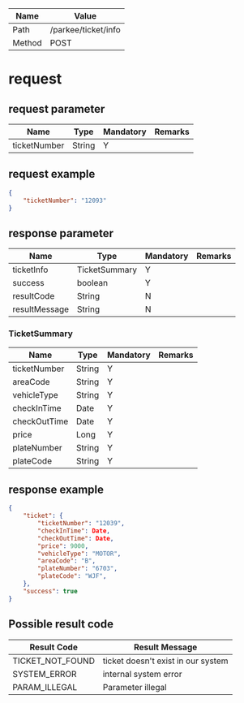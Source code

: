| Name   | Value               |
| ------ | ------------------- |
| Path   | /parkee/ticket/info |
| Method | POST                |

# request

## request parameter
| Name         | Type   | Mandatory | Remarks |
| ------------ | ------ | --------- | ------- |
| ticketNumber | String | Y         |         |

## request example

```json
{
    "ticketNumber": "12093"
}
```

## response parameter

| Name          | Type          | Mandatory | Remarks |
| ------------- | ------------- | --------- | ------- |
| ticketInfo    | TicketSummary | Y         |         |
| success       | boolean       | Y         |         |
| resultCode    | String        | N         |         |
| resultMessage | String        | N         |         |

### TicketSummary
| Name         | Type   | Mandatory | Remarks |
| ------------ | ------ | --------- | ------- |
| ticketNumber | String | Y         |         |
| areaCode     | String | Y         |         |
| vehicleType  | String | Y         |         |
| checkInTime  | Date   | Y         |         |
| checkOutTime | Date   | Y         |         |
| price        | Long   | Y         |         |
| plateNumber  | String | Y         |         |
| plateCode    | String | Y         |         |

## response example

```json
{
    "ticket": {
        "ticketNumber": "12039",
        "checkInTime": Date,
        "checkOutTime": Date,
        "price": 9000,
        "vehicleType": "MOTOR",
        "areaCode": "B",
        "plateNumber": "6703",
        "plateCode": "WJF",
    },
    "success": true
}
```

## Possible result code
| Result Code      | Result Message                     |
| ---------------- | ---------------------------------- |
| TICKET_NOT_FOUND | ticket doesn't exist in our system |
| SYSTEM_ERROR     | internal system error              |
| PARAM_ILLEGAL    | Parameter illegal                  |